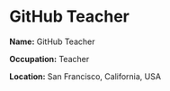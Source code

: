 # GitHub Teacher

**Name:** GitHub Teacher

**Occupation:** Teacher
 
**Location:** San Francisco, California, USA

